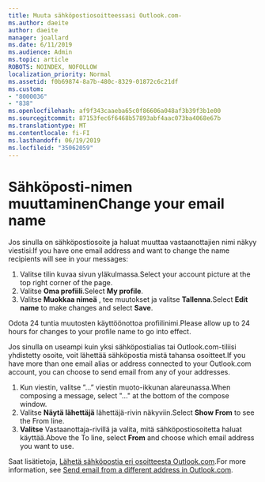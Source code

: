 ```yaml
---
title: Muuta sähköpostiosoitteessasi Outlook.com-
ms.author: daeite
author: daeite
manager: joallard
ms.date: 6/11/2019
ms.audience: Admin
ms.topic: article
ROBOTS: NOINDEX, NOFOLLOW
localization_priority: Normal
ms.assetid: f0b69874-8a7b-480c-8329-01872c6c21df
ms.custom:
- "8000036"
- "838"
ms.openlocfilehash: af9f343caaeba65c0f86606a048af3b39f3b1e00
ms.sourcegitcommit: 87153fec6f6468b57893abf4aac073ba4068e67b
ms.translationtype: MT
ms.contentlocale: fi-FI
ms.lasthandoff: 06/19/2019
ms.locfileid: "35062059"
---
```

# <a name="change-your-email-name"></a><span data-ttu-id="004b5-102">Sähköposti-nimen muuttaminen</span><span class="sxs-lookup"><span data-stu-id="004b5-102">Change your email name</span></span>

<span data-ttu-id="004b5-103">Jos sinulla on sähköpostiosoite ja haluat muuttaa vastaanottajien nimi näkyy viestisi:</span><span class="sxs-lookup"><span data-stu-id="004b5-103">If you have one email address and want to change the name recipients will see in your messages:</span></span>
  
1. <span data-ttu-id="004b5-104">Valitse tilin kuvaa sivun yläkulmassa.</span><span class="sxs-lookup"><span data-stu-id="004b5-104">Select your account picture at the top right corner of the page.</span></span>
2. <span data-ttu-id="004b5-105">Valitse **Oma profiili**.</span><span class="sxs-lookup"><span data-stu-id="004b5-105">Select **My profile**.</span></span>
3. <span data-ttu-id="004b5-106">Valitse **Muokkaa nimeä** , tee muutokset ja valitse **Tallenna**.</span><span class="sxs-lookup"><span data-stu-id="004b5-106">Select **Edit name** to make changes and select **Save**.</span></span>

<span data-ttu-id="004b5-107">Odota 24 tuntia muutosten käyttöönottoa profiilinimi.</span><span class="sxs-lookup"><span data-stu-id="004b5-107">Please allow up to 24 hours for changes to your profile name to go into effect.</span></span>
  
<span data-ttu-id="004b5-108">Jos sinulla on useampi kuin yksi sähköpostialias tai Outlook.com-tiliisi yhdistetty osoite, voit lähettää sähköpostia mistä tahansa osoitteet.</span><span class="sxs-lookup"><span data-stu-id="004b5-108">If you have more than one email alias or address connected to your Outlook.com account, you can choose to send email from any of your addresses.</span></span>
  
1. <span data-ttu-id="004b5-109">Kun viestin, valitse ”...” viestin muoto-ikkunan alareunassa.</span><span class="sxs-lookup"><span data-stu-id="004b5-109">When composing a message, select "..." at the bottom of the compose window.</span></span>
1. <span data-ttu-id="004b5-110">Valitse **Näytä lähettäjä** lähettäjä-rivin näkyviin.</span><span class="sxs-lookup"><span data-stu-id="004b5-110">Select **Show From** to see the From line.</span></span>
1. <span data-ttu-id="004b5-111">**Valitse** Vastaanottaja-rivillä ja valita, mitä sähköpostiosoitetta haluat käyttää.</span><span class="sxs-lookup"><span data-stu-id="004b5-111">Above the To line, select **From** and choose which email address you want to use.</span></span>

<span data-ttu-id="004b5-112">Saat lisätietoja, [Lähetä sähköpostia eri osoitteesta Outlook.com](https://go.microsoft.com/fwlink/p/?linkid=2001701&amp;clcid=0x409).</span><span class="sxs-lookup"><span data-stu-id="004b5-112">For more information, see [Send email from a different address in Outlook.com](https://go.microsoft.com/fwlink/p/?linkid=2001701&amp;clcid=0x409).</span></span>